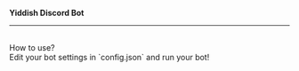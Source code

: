 **Yiddish Discord Bot**
<hr>
<br>
How to use?
<br>
Edit your bot settings in `config.json` and run your bot!